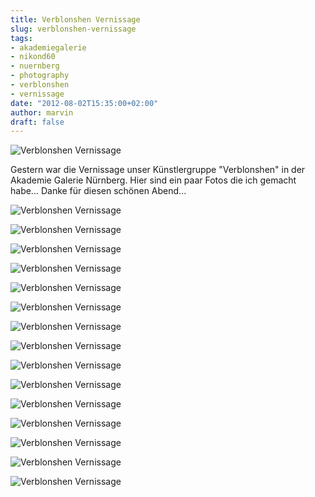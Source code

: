 ```yaml
---
title: Verblonshen Vernissage
slug: verblonshen-vernissage
tags:
- akademiegalerie
- nikond60
- nuernberg
- photography
- verblonshen
- vernissage
date: "2012-08-02T15:35:00+02:00"
author: marvin
draft: false
---
```

![Verblonshen Vernissage](/images/7697463298_c4294058bc_b.jpg)

Gestern war die Vernissage unser Künstlergruppe "Verblonshen" in der
Akademie Galerie Nürnberg. Hier sind ein paar Fotos die ich gemacht
habe... Danke für diesen schönen Abend...

![Verblonshen Vernissage](/images/7697480394_436b117088_b.jpg)

![Verblonshen Vernissage](/images/7697479562_a5cd0b23c8_b.jpg)

![Verblonshen Vernissage](/images/7697478076_a5199463bd_b.jpg)

![Verblonshen Vernissage](/images/7697477094_ae88c9a17e_b.jpg)

![Verblonshen Vernissage](/images/7697476166_9713846c1b_b.jpg)

![Verblonshen Vernissage](/images/7697474926_9b066b5e25_b.jpg)

![Verblonshen Vernissage](/images/7697473774_15cec44414_b.jpg)

![Verblonshen Vernissage](/images/7697472610_6f64e2489b_b.jpg)

![Verblonshen Vernissage](/images/7697471674_04e47ab0ef_b.jpg)

![Verblonshen Vernissage](/images/7697470564_519bea7ed7_b.jpg)

![Verblonshen Vernissage](/images/7697469250_a5cef769ac_b.jpg)

![Verblonshen Vernissage](/images/7697466908_bf0b834b0f_b.jpg)

![Verblonshen Vernissage](/images/7697467954_633af339f2_b.jpg)

![Verblonshen Vernissage](/images/7697464638_961d8e998e_b.jpg)

![Verblonshen Vernissage](/images/7697465712_56f01033f1_b.jpg)